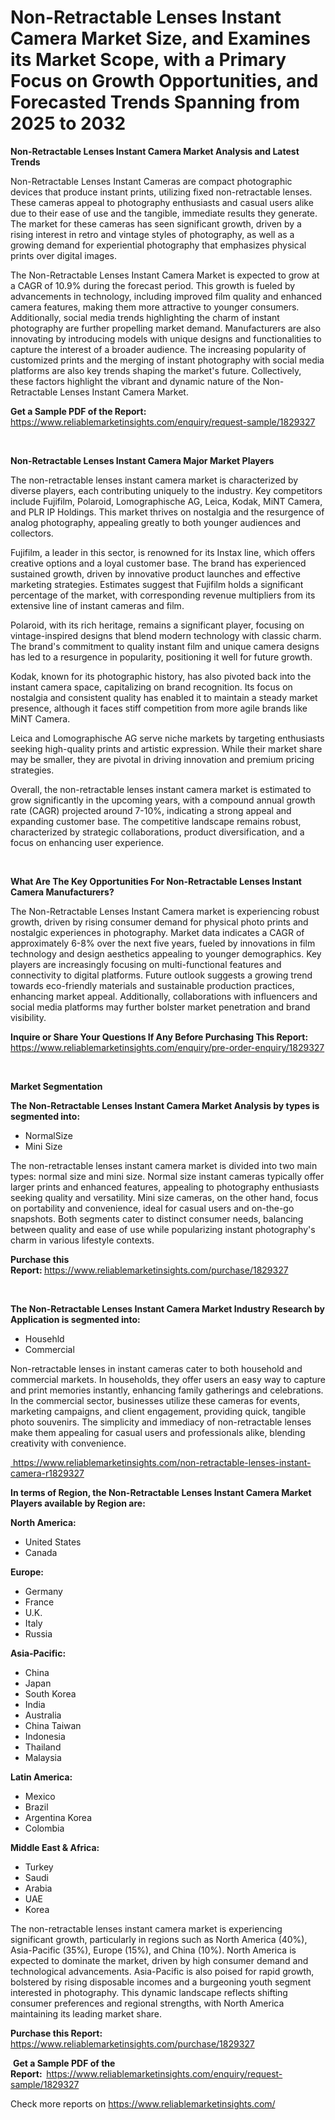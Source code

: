 <p><h1>Non-Retractable Lenses Instant Camera Market Size, and Examines its Market Scope, with a Primary Focus on Growth Opportunities, and Forecasted Trends Spanning from 2025 to 2032</h1></p><p><strong>Non-Retractable Lenses Instant Camera Market Analysis and Latest Trends</strong></p>
<p><p>Non-Retractable Lenses Instant Cameras are compact photographic devices that produce instant prints, utilizing fixed non-retractable lenses. These cameras appeal to photography enthusiasts and casual users alike due to their ease of use and the tangible, immediate results they generate. The market for these cameras has seen significant growth, driven by a rising interest in retro and vintage styles of photography, as well as a growing demand for experiential photography that emphasizes physical prints over digital images.</p><p>The Non-Retractable Lenses Instant Camera Market is expected to grow at a CAGR of 10.9% during the forecast period. This growth is fueled by advancements in technology, including improved film quality and enhanced camera features, making them more attractive to younger consumers. Additionally, social media trends highlighting the charm of instant photography are further propelling market demand. Manufacturers are also innovating by introducing models with unique designs and functionalities to capture the interest of a broader audience. The increasing popularity of customized prints and the merging of instant photography with social media platforms are also key trends shaping the market's future. Collectively, these factors highlight the vibrant and dynamic nature of the Non-Retractable Lenses Instant Camera Market.</p></p>
<p><strong>Get a Sample PDF of the Report:&nbsp;</strong> <a href="https://www.reliablemarketinsights.com/enquiry/request-sample/1829327?utm_campaign=2302&utm_medium=2&utm_source=Github&utm_content=ia&utm_term=13022025&utm_id=non-retractable-lenses-instant-camera">https://www.reliablemarketinsights.com/enquiry/request-sample/1829327</a></p>
<p>&nbsp;</p>
<p><strong>Non-Retractable Lenses Instant Camera Major Market Players</strong></p>
<p><p>The non-retractable lenses instant camera market is characterized by diverse players, each contributing uniquely to the industry. Key competitors include Fujifilm, Polaroid, Lomographische AG, Leica, Kodak, MiNT Camera, and PLR IP Holdings. This market thrives on nostalgia and the resurgence of analog photography, appealing greatly to both younger audiences and collectors. </p><p>Fujifilm, a leader in this sector, is renowned for its Instax line, which offers creative options and a loyal customer base. The brand has experienced sustained growth, driven by innovative product launches and effective marketing strategies. Estimates suggest that Fujifilm holds a significant percentage of the market, with corresponding revenue multipliers from its extensive line of instant cameras and film.</p><p>Polaroid, with its rich heritage, remains a significant player, focusing on vintage-inspired designs that blend modern technology with classic charm. The brand's commitment to quality instant film and unique camera designs has led to a resurgence in popularity, positioning it well for future growth.</p><p>Kodak, known for its photographic history, has also pivoted back into the instant camera space, capitalizing on brand recognition. Its focus on nostalgia and consistent quality has enabled it to maintain a steady market presence, although it faces stiff competition from more agile brands like MiNT Camera.</p><p>Leica and Lomographische AG serve niche markets by targeting enthusiasts seeking high-quality prints and artistic expression. While their market share may be smaller, they are pivotal in driving innovation and premium pricing strategies.</p><p>Overall, the non-retractable lenses instant camera market is estimated to grow significantly in the upcoming years, with a compound annual growth rate (CAGR) projected around 7-10%, indicating a strong appeal and expanding customer base. The competitive landscape remains robust, characterized by strategic collaborations, product diversification, and a focus on enhancing user experience.</p></p>
<p>&nbsp;</p>
<p><strong>What Are The Key Opportunities For Non-Retractable Lenses Instant Camera Manufacturers?</strong></p>
<p><p>The Non-Retractable Lenses Instant Camera market is experiencing robust growth, driven by rising consumer demand for physical photo prints and nostalgic experiences in photography. Market data indicates a CAGR of approximately 6-8% over the next five years, fueled by innovations in film technology and design aesthetics appealing to younger demographics. Key players are increasingly focusing on multi-functional features and connectivity to digital platforms. Future outlook suggests a growing trend towards eco-friendly materials and sustainable production practices, enhancing market appeal. Additionally, collaborations with influencers and social media platforms may further bolster market penetration and brand visibility.</p></p>
<p><strong>Inquire or Share Your Questions If Any Before Purchasing This Report:</strong> <a href="https://www.reliablemarketinsights.com/enquiry/pre-order-enquiry/1829327?utm_campaign=2302&utm_medium=2&utm_source=Github&utm_content=ia&utm_term=13022025&utm_id=non-retractable-lenses-instant-camera">https://www.reliablemarketinsights.com/enquiry/pre-order-enquiry/1829327</a></p>
<p>&nbsp;</p>
<p><strong>Market Segmentation</strong></p>
<p><strong>The Non-Retractable Lenses Instant Camera Market Analysis by types is segmented into:</strong></p>
<p><ul><li>NormalSize</li><li>Mini Size</li></ul></p>
<p><p>The non-retractable lenses instant camera market is divided into two main types: normal size and mini size. Normal size instant cameras typically offer larger prints and enhanced features, appealing to photography enthusiasts seeking quality and versatility. Mini size cameras, on the other hand, focus on portability and convenience, ideal for casual users and on-the-go snapshots. Both segments cater to distinct consumer needs, balancing between quality and ease of use while popularizing instant photography's charm in various lifestyle contexts.</p></p>
<p><strong>Purchase this Report:&nbsp;</strong><a href="https://www.reliablemarketinsights.com/purchase/1829327?utm_campaign=2302&utm_medium=2&utm_source=Github&utm_content=ia&utm_term=13022025&utm_id=non-retractable-lenses-instant-camera">https://www.reliablemarketinsights.com/purchase/1829327</a></p>
<p>&nbsp;</p>
<p><strong>The Non-Retractable Lenses Instant Camera Market Industry Research by Application is segmented into:</strong></p>
<p><ul><li>Househld</li><li>Commercial</li></ul></p>
<p><p>Non-retractable lenses in instant cameras cater to both household and commercial markets. In households, they offer users an easy way to capture and print memories instantly, enhancing family gatherings and celebrations. In the commercial sector, businesses utilize these cameras for events, marketing campaigns, and client engagement, providing quick, tangible photo souvenirs. The simplicity and immediacy of non-retractable lenses make them appealing for casual users and professionals alike, blending creativity with convenience.</p></p>
<p><a href="https://www.reliablemarketinsights.com/non-retractable-lenses-instant-camera-r1829327?utm_campaign=2302&utm_medium=2&utm_source=Github&utm_content=ia&utm_term=13022025&utm_id=non-retractable-lenses-instant-camera">&nbsp;https://www.reliablemarketinsights.com/non-retractable-lenses-instant-camera-r1829327</a></p>
<p><strong>In terms of Region, the Non-Retractable Lenses Instant Camera Market Players available by Region are:</strong></p>
<p>
    <p> <strong> North America: </strong>
        <ul>
            <li>United States</li>
            <li>Canada</li>
        </ul>
        </p> 
    <p> <strong> Europe: </strong>
        <ul>
            <li>Germany</li>
            <li>France</li>
            <li>U.K.</li>
            <li>Italy</li>
            <li>Russia</li>
        </ul>
        </p> 
    <p> <strong> Asia-Pacific: </strong>
        <ul>
            <li>China</li>
            <li>Japan</li>
            <li>South Korea</li>
            <li>India</li>
            <li>Australia</li>
            <li>China Taiwan</li>
            <li>Indonesia</li>
            <li>Thailand</li>
            <li>Malaysia</li>
        </ul>
        </p> 
    <p> <strong> Latin America: </strong>
        <ul>
            <li>Mexico</li>
            <li>Brazil</li>
            <li>Argentina Korea</li>
            <li>Colombia</li>
        </ul>
        </p> 
    <p> <strong> Middle East & Africa: </strong>
        <ul>
            <li>Turkey</li>
            <li>Saudi</li>
            <li>Arabia</li>
            <li>UAE</li>
            <li>Korea</li>
        </ul>
    </p>
    </p>
<p><p>The non-retractable lenses instant camera market is experiencing significant growth, particularly in regions such as North America (40%), Asia-Pacific (35%), Europe (15%), and China (10%). North America is expected to dominate the market, driven by high consumer demand and technological advancements. Asia-Pacific is also poised for rapid growth, bolstered by rising disposable incomes and a burgeoning youth segment interested in photography. This dynamic landscape reflects shifting consumer preferences and regional strengths, with North America maintaining its leading market share.</p></p>
<p><strong>Purchase this Report: </strong><a href="https://www.reliablemarketinsights.com/purchase/1829327?utm_campaign=2302&utm_medium=2&utm_source=Github&utm_content=ia&utm_term=13022025&utm_id=non-retractable-lenses-instant-camera">https://www.reliablemarketinsights.com/purchase/1829327</a></p>
<p>&nbsp;<strong>Get a Sample PDF of the Report:&nbsp;&nbsp;</strong><a href="https://www.reliablemarketinsights.com/enquiry/request-sample/1829327?utm_campaign=2302&utm_medium=2&utm_source=Github&utm_content=ia&utm_term=13022025&utm_id=non-retractable-lenses-instant-camera">https://www.reliablemarketinsights.com/enquiry/request-sample/1829327</a></p>
<p><strong></strong></p>
<p>Check more reports on <a href="https://www.reliablemarketinsights.com/?utm_campaign=2302&utm_medium=2&utm_source=Github&utm_content=ia&utm_term=13022025&utm_id=non-retractable-lenses-instant-camera">https://www.reliablemarketinsights.com/</a></p>